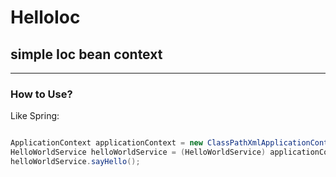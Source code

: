 # HelloIoc

## simple Ioc bean context

---

### How to Use?

Like Spring:

```Java

ApplicationContext applicationContext = new ClassPathXmlApplicationContext("ioc.xml");
HelloWorldService helloWorldService = (HelloWorldService) applicationContext.getBean("helloWorldOutputService");
helloWorldService.sayHello();

```